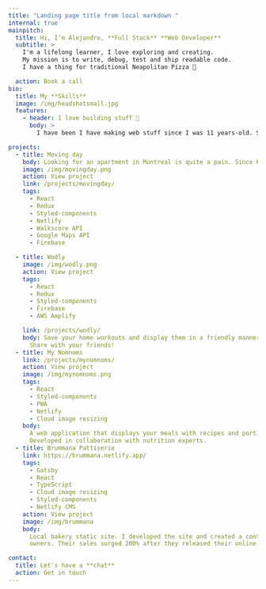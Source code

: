 ```yaml
---
title: "Landing page title from local markdown "
internal: true
mainpitch:
  title: Hi, I’m Alejandro, **Full Stack** **Web Developer**
  subtitle: >
    I'm a lifelong learner, I love exploring and creating.
    My mission is to write, debug, test and ship readable code. 
    I have a thing for traditional Neapolitan Pizza 🍕

  action: Book a call
bio:
  title: My **Skills**
  image: /img/headshotsmall.jpg
  features:
    - header: I love building stuff 📱
      body: >
        I have been I have making web stuff since I was 11 years-old. Since then I have been tinkering with all sorts of technologies that in some way or another led me to work on music, photography, sound engineering, electronic engineering, automation, video production, feature film post-production, VR games, and 3D sound.

projects:
  - title: Moving day
    body: Looking for an apartment in Montreal is quite a pain. Since Kijiji doesn't provide a public API, I made one that runs on a local server.
    image: /img/movingday.png
    action: View project
    link: /projects/movingday/
    tags:
      - React
      - Redux
      - Styled-components
      - Netlify
      - Walkscore API
      - Google Maps API
      - Firebase

  - title: Wodly
    image: /img/wodly.png
    action: View project
    tags:
      - React
      - Redux
      - Styled-components
      - Firebase
      - AWS Amplify

    link: /projects/wodly/
    body: Save your home workouts and display them in a friendly manner.
      Share with your friends!
  - title: My Nomnoms
    link: /projects/mynomnoms/
    action: View project
    image: /img/mynomnoms.png
    tags:
      - React
      - Styled-components
      - PWA
      - Netlify
      - Cloud image resizing
    body:
      A web application that displays your meals with recipes and portion sizes.
      Developed in collaboration with nutrition experts.
  - title: Brummana Pattiserie
    link: https://brummana.netlify.app/
    tags:
      - Gatsby
      - React
      - TypeScript
      - Cloud image resizing
      - Styled-components
      - Netlify CMS
    action: View project
    image: /img/brummana
    body:
      Local bakery static site. I developed the site and created a content management system for the
      owners. Their sales surged 200% after they released their online store.

contact:
  title: Let's have a **chat**
  action: Get in touch
---
```

